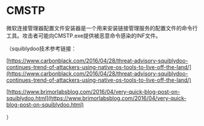 # CMSTP

微软连接管理器配置文件安装器是一个用来安装链接管理服务的配置文件的命令行工具。攻击者可能向CMSTP.exe提供被恶意命令感染的INF文件。

（squiblydoo技术参考链接：

[https://www.carbonblack.com/2016/04/28/threat-advisory-squiblydoo-continues-trend-of-attackers-using-native-os-tools-to-live-off-the-land/](https://www.carbonblack.com/2016/04/28/threat-advisory-squiblydoo-continues-trend-of-attackers-using-native-os-tools-to-live-off-the-land/)

[https://www.brimorlabsblog.com/2016/04/very-quick-blog-post-on-squiblydoo.html](https://www.brimorlabsblog.com/2016/04/very-quick-blog-post-on-squiblydoo.html)

）



